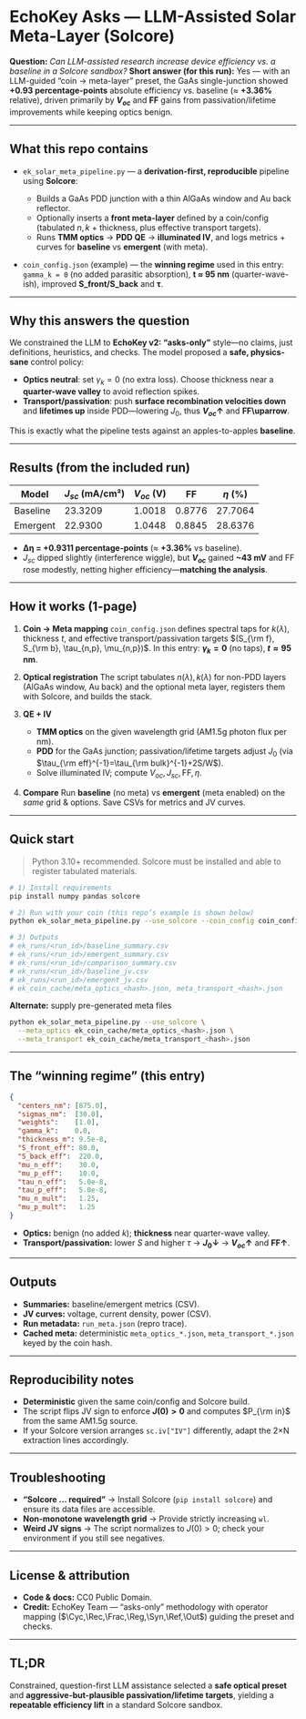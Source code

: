 # EchoKey Asks — LLM-Assisted Solar Meta-Layer (Solcore)

**Question:** *Can LLM-assisted research increase device efficiency vs. a baseline in a Solcore sandbox?*
**Short answer (for this run):** Yes — with an LLM-guided “coin → meta-layer” preset, the GaAs single-junction showed **+0.93 percentage-points** absolute efficiency vs. baseline (≈ **+3.36%** relative), driven primarily by **$V_{oc}$** and **FF** gains from passivation/lifetime improvements while keeping optics benign.

---

## What this repo contains

* `ek_solar_meta_pipeline.py` — a **derivation-first, reproducible** pipeline using **Solcore**:

  * Builds a GaAs PDD junction with a thin AlGaAs window and Au back reflector.
  * Optionally inserts a **front meta-layer** defined by a coin/config (tabulated $n,k$ + thickness, plus effective transport targets).
  * Runs **TMM optics** → **PDD QE** → **illuminated IV**, and logs metrics + curves for **baseline** vs **emergent** (with meta).
* `coin_config.json` (example) — the **winning regime** used in this entry:
  `gamma_k = 0` (no added parasitic absorption), **t ≈ 95 nm** (quarter-wave-ish), improved **S_front/S_back** and **τ**.

---

## Why this answers the question

We constrained the LLM to **EchoKey v2: “asks-only”** style—no claims, just definitions, heuristics, and checks. The model proposed a **safe, physics-sane** control policy:

* **Optics neutral**: set $\gamma_k=0$ (no extra loss). Choose thickness near a **quarter-wave valley** to avoid reflection spikes.
* **Transport/passivation**: push **surface recombination velocities down** and **lifetimes up** inside PDD—lowering $J_0$, thus **$V_{oc}\uparrow$** and **FF\uparrow**.

This is exactly what the pipeline tests against an apples-to-apples **baseline**.

---

## Results (from the included run)

| Model    | $J_{sc}$ (mA/cm²) | $V_{oc}$ (V) | FF     | $\eta$ (%) |
| -------- | ----------------- | ------------ | ------ | ---------- |
| Baseline | 23.3209           | 1.0018       | 0.8776 | 27.7064    |
| Emergent | 22.9300           | 1.0448       | 0.8845 | 28.6376    |

* **Δη = +0.9311 percentage-points** (≈ **+3.36%** vs baseline).
* $J_{sc}$ dipped slightly (interference wiggle), but **$V_{oc}$** gained **~43 mV** and FF rose modestly, netting higher efficiency—**matching the analysis**.

---

## How it works (1-page)

1. **Coin → Meta mapping**
   `coin_config.json` defines spectral taps for $k(\lambda)$, thickness $t$, and effective transport/passivation targets $(S_{\rm f}, S_{\rm b}, \tau_{n,p}, \mu_{n,p})$.
   In this entry: **$\gamma_k=0$** (no taps), **$t \approx 95\text{ nm}$**.

2. **Optical registration**
   The script tabulates $n(\lambda),k(\lambda)$ for non-PDD layers (AlGaAs window, Au back) and the optional meta layer, registers them with Solcore, and builds the stack.

3. **QE + IV**

   * **TMM optics** on the given wavelength grid (AM1.5g photon flux per nm).
   * **PDD** for the GaAs junction; passivation/lifetime targets adjust $J_0$ (via $\tau_{\rm eff}^{-1}=\tau_{\rm bulk}^{-1}+2S/W$).
   * Solve illuminated IV; compute $V_{oc}, J_{sc}, \mathrm{FF}, \eta$.

4. **Compare**
   Run **baseline** (no meta) vs **emergent** (meta enabled) on the *same* grid & options. Save CSVs for metrics and JV curves.

---

## Quick start

> Python 3.10+ recommended. Solcore must be installed and able to register tabulated materials.

```bash
# 1) Install requirements
pip install numpy pandas solcore

# 2) Run with your coin (this repo’s example is shown below)
python ek_solar_meta_pipeline.py --use_solcore --coin_config coin_config.json

# 3) Outputs
# ek_runs/<run_id>/baseline_summary.csv
# ek_runs/<run_id>/emergent_summary.csv
# ek_runs/<run_id>/comparison_summary.csv
# ek_runs/<run_id>/baseline_jv.csv
# ek_runs/<run_id>/emergent_jv.csv
# ek_coin_cache/meta_optics_<hash>.json, meta_transport_<hash>.json
```

**Alternate:** supply pre-generated meta files

```bash
python ek_solar_meta_pipeline.py --use_solcore \
  --meta_optics ek_coin_cache/meta_optics_<hash>.json \
  --meta_transport ek_coin_cache/meta_transport_<hash>.json
```

---

## The “winning regime” (this entry)

```json
{
  "centers_nm": [875.0],
  "sigmas_nm":  [30.0],
  "weights":    [1.0],
  "gamma_k":    0.0,
  "thickness_m": 9.5e-8,
  "S_front_eff": 80.0,
  "S_back_eff":  220.0,
  "mu_n_eff":    30.0,
  "mu_p_eff":    10.0,
  "tau_n_eff":   5.0e-8,
  "tau_p_eff":   5.0e-8,
  "mu_n_mult":   1.25,
  "mu_p_mult":   1.25
}
```

* **Optics:** benign (no added $k$); **thickness** near quarter-wave valley.
* **Transport/passivation:** lower $S$ and higher $\tau$ → **$J_0↓$** → **$V_{oc}↑$** and **FF↑**.

---

## Outputs

* **Summaries:** baseline/emergent metrics (CSV).
* **JV curves:** voltage, current density, power (CSV).
* **Run metadata:** `run_meta.json` (repro trace).
* **Cached meta:** deterministic `meta_optics_*.json`, `meta_transport_*.json` keyed by the coin hash.

---

## Reproducibility notes

* **Deterministic** given the same coin/config and Solcore build.
* The script flips JV sign to enforce **$J(0)>0$** and computes $P_{\rm in}$ from the same AM1.5g source.
* If your Solcore version arranges `sc.iv["IV"]` differently, adapt the 2×N extraction lines accordingly.

---

## Troubleshooting

* **“Solcore … required”** → Install Solcore (`pip install solcore`) and ensure its data files are accessible.
* **Non-monotone wavelength grid** → Provide strictly increasing `wl`.
* **Weird JV signs** → The script normalizes to $J(0)>0$; check your environment if you still see negatives.

---

## License & attribution

* **Code & docs:** CC0 Public Domain.
* **Credit:** EchoKey Team — “asks-only” methodology with operator mapping ($\Cyc,\Rec,\Frac,\Reg,\Syn,\Ref,\Out$) guiding the preset and checks.

---

## TL;DR

Constrained, question-first LLM assistance selected a **safe optical preset** and **aggressive-but-plausible passivation/lifetime targets**, yielding a **repeatable efficiency lift** in a standard Solcore sandbox.
